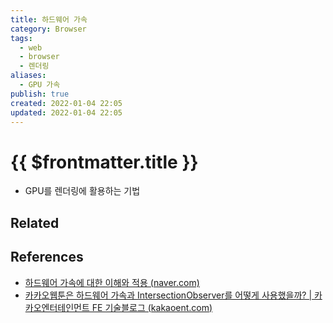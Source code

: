 ```yaml
---
title: 하드웨어 가속
category: Browser
tags:
  - web
  - browser
  - 렌더링
aliases:
  - GPU 가속
publish: true
created: 2022-01-04 22:05
updated: 2022-01-04 22:05
---
```


# {{ $frontmatter.title }}

- GPU를 렌더링에 활용하는 기법

## Related

## References

- [하드웨어 가속에 대한 이해와 적용 (naver.com)](https://d2.naver.com/helloworld/2061385)
- [카카오웹툰은 하드웨어 가속과 IntersectionObserver를 어떻게 사용했을까? | 카카오엔터테인먼트 FE 기술블로그 (kakaoent.com)](https://fe-developers.kakaoent.com/2021/211202-gpu-intersection-observer/)
